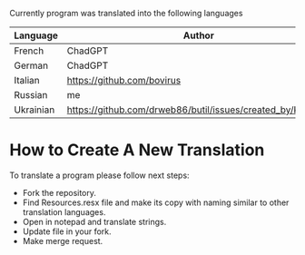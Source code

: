 Currently program was translated into the following languages

| Language  | Author                                                      |
| --------- | ----------------------------------------------------------- | 
| French    | ChadGPT                                                     |
| German    | ChadGPT                                                     |
| Italian   | https://github.com/bovirus                                  |
| Russian   | me                                                          |
| Ukrainian | https://github.com/drweb86/butil/issues/created_by/Kopejkin |

# How to Create A New Translation

To translate a program please follow next steps:
- Fork the repository.
- Find Resources.resx file and make its copy with naming similar to other translation languages.
- Open in notepad and translate strings.
- Update file in your fork.
- Make merge request.
